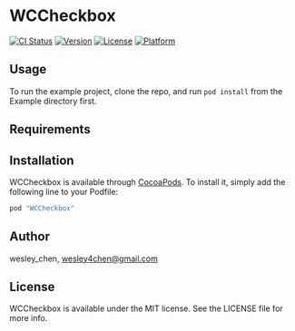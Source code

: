 # WCCheckbox

[![CI Status](http://img.shields.io/travis/wesley_chen/WCCheckbox.svg?style=flat)](https://travis-ci.org/wesley_chen/WCCheckbox)
[![Version](https://img.shields.io/cocoapods/v/WCCheckbox.svg?style=flat)](http://cocoapods.org/pods/WCCheckbox)
[![License](https://img.shields.io/cocoapods/l/WCCheckbox.svg?style=flat)](http://cocoapods.org/pods/WCCheckbox)
[![Platform](https://img.shields.io/cocoapods/p/WCCheckbox.svg?style=flat)](http://cocoapods.org/pods/WCCheckbox)

## Usage

To run the example project, clone the repo, and run `pod install` from the Example directory first.

## Requirements

## Installation

WCCheckbox is available through [CocoaPods](http://cocoapods.org). To install
it, simply add the following line to your Podfile:

```ruby
pod "WCCheckbox"
```

## Author

wesley_chen, wesley4chen@gmail.com

## License

WCCheckbox is available under the MIT license. See the LICENSE file for more info.
